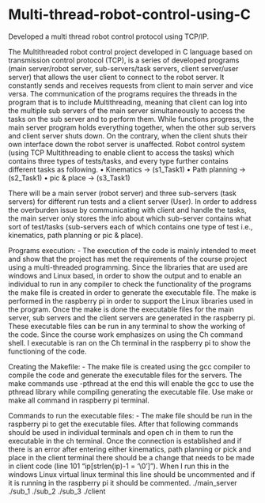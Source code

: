 # Multi-thread-robot-control-using-C
Developed a multi thread robot control protocol using TCP/IP.



The Multithreaded robot control project developed in C language based on transmission control protocol
(TCP), is a series of developed programs (main server/robot server, sub-servers/task servers, client
server/user server) that allows the user client to connect to the robot server. It constantly sends and receives
requests from client to main server and vice versa. The communication of the programs requires the threads
in the program that is to include Multithreading, meaning that client can log into the multiple sub servers of
the main server simultaneously to access the tasks on the sub server and to perform them. While functions
progress, the main server program holds everything together, when the other sub servers and client server
shuts down. On the contrary, when the client shuts their own interface down the robot server is unaffected.
Robot control system (using TCP Multithreading to enable client to access the tasks) which contains three
types of tests/tasks, and every type further contains different tasks as following.
• Kinematics → (s1_Task1)
• Path planning → (s2_Task1)
• pic & place → (s3_Task1)

There will be a main server (robot server) and three sub-servers (task servers) for different run tests and a
client server (User). In order to address the overburden issue by communicating with client and handle the
tasks, the main server only stores the info about which sub-server contains what sort of test/tasks (sub-servers
each of which contains one type of test i.e., kinematics, path planning or pic & place).


Programs execution: -
The execution of the code is mainly intended to meet and show that the project has met the requirements of
the course project using a multi-threaded programming. Since the libraries that are used are windows and
Linux based, in order to show the output and to enable an individual to run in any compiler to check the
functionality of the programs the make file is created in order to generate the executable file. The make is
performed in the raspberry pi in order to support the Linux libraries used in the program. Once the make is
done the executable files for the main server, sub servers and the client servers are generated in the raspberry
pi. These executable files can be run in any terminal to show the working of the code. Since the course work
emphasizes on using the Ch command shell. I executable is ran on the Ch terminal in the raspberry pi to
show the functioning of the code.

Creating the Makefile: -
The make file is created using the gcc compiler to compile the code and generate the executable files for the
servers. The make commands use -pthread at the end this will enable the gcc to use the pthread library while
compiling generating the executable file. Use make or make all command in raspberry pi terminal.

Commands to run the executable files: -
The make file should be run in the raspberry pi to get the executable files. After that following commands
should be used in individual terminals and open ch in them to run the executable in the ch terminal. Once the
connection is established and if there is an error after entering either kinematics, path planning or pick and
place in the client terminal there should be a change that needs to be made in client code (line 101
“ip[strlen(ip)-1 = ‘\0’]”). When I run this in the windows Linux virtual linux terminal this line should be
uncommented and if it is running in the raspberry pi it should be commented.
./main_server
./sub_1
./sub_2
./sub_3
./client


